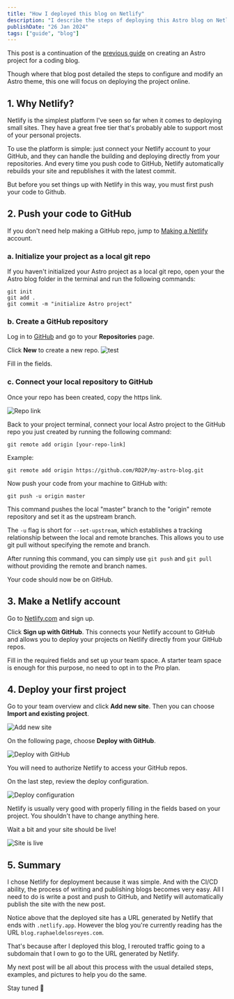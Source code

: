 ```yaml
---
title: "How I deployed this blog on Netlify"
description: "I describe the steps of deploying this Astro blog on Netlify."
publishDate: "26 Jan 2024"
tags: ["guide", "blog"]
---
```


This post is a continuation of the [previous guide](https://blog.raphaeldelosreyes.com/posts/19_jan/) on creating an Astro project for a coding blog.

Though where that blog post detailed the steps to configure and modify an Astro theme, this one will focus on deploying the project online.

## 1. Why Netlify?

Netlify is the simplest platform I've seen so far when it comes to deploying small sites. They have a great free tier that's probably able to support most of your personal projects.

To use the platform is simple: just connect your Netlify account to your GitHub, and they can handle the building and deploying directly from your repositories. And every time you push code to GitHub, Netlify automatically rebuilds your site and republishes it with the latest commit.

But before you set things up with Netlify in this way, you must first push your code to Github.

## 2. Push your code to GitHub

If you don't need help making a GitHub repo, jump to [Making a Netlify](#3-make-a-netlify-account) account.

### a. Initialize your project as a local git repo

If you haven't initialized  your Astro project as a local git repo, open your the Astro blog folder in the terminal and run the following commands:

  ```shell
  git init
  git add .
  git commit -m "initialize Astro project"
  ```
### b. Create a GitHub repository

Log in to [GitHub](https://github.com/) and go to your **Repositories** page.

Click **New** to create a new repo.
![test](./new_repo.png)

<!-- <img src="new_repo.png" alt="New repo" width="40px"/> -->

Fill in the fields.

### c. Connect your local repository to GitHub

Once your repo has been created, copy the https link.

![Repo link](./repo_link.png)

Back to your project terminal, connect your local Astro project to the GitHub repo you just created by running the following command:

  ```shell
  git remote add origin [your-repo-link]
  ```

  Example:

  ```shell
  git remote add origin https://github.com/RD2P/my-astro-blog.git
  ```
Now push your code from your machine to GitHub with:

```shell
git push -u origin master
```

This command pushes the local "master" branch to the "origin" remote repository and set it as the upstream branch.

The `-u` flag is short for `--set-upstream`, which establishes a tracking relationship between the local and remote branches. This allows you to use git pull without specifying the remote and branch.

After running this command, you can simply use `git push` and `git pull` without providing the remote and branch names.

Your code should now be on GitHub.
  
## 3. Make a Netlify account

Go to [Netlify.com](https://www.netlify.com/) and sign up. 

Click **Sign up with GitHub**. This connects your Netlify account to GitHub and allows you to deploy your projects on Netlify directly from your GitHub repos.

Fill in the required fields and set up your team space. A starter team space is enough for this purpose, no need to opt in to the Pro plan.

## 4. Deploy your first project

Go to your team overview and click **Add new site**. Then you can choose **Import and existing project**.

![Add new site](./add_new_site.png)

On the following page, choose **Deploy with GitHub**.

![Deploy with GitHub](./deploy_w_gh.png)

You will need to authorize Netlify to access your GitHub repos.

On the last step, review the deploy configuration.

![Deploy configuration](./deploy_config.png)

Netlify is usually very good with properly filling in the fields based on your project. You shouldn't have to change anything here.

Wait a bit and your site should be live!

![Site is live](./live_site.png)

## 5. Summary 

I chose Netlify for deployment because it was simple. And with the CI/CD ability, the process of writing and publishing blogs becomes very easy. All I need to do is write a post and push to GitHub, and Netlify will automatically publish the site with the new post.

Notice above that the deployed site has a URL generated by Netlify that ends with `.netlify.app`. However the blog you're currently reading has the URL `blog.raphaeldelosreyes.com`.

That's because after I deployed this blog, I rerouted traffic going to a subdomain that I own to go to the URL generated by Netlify.

My next post will be all about this process with the usual detailed steps, examples, and pictures to help you do the same.

Stay tuned 👋